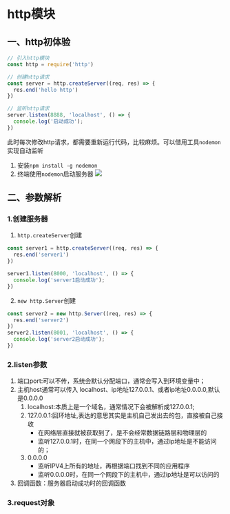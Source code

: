 # http模块

## 一、http初体验

```js
// 引入http模块
const http = require('http')

// 创建http请求
const server = http.createServer((req, res) => {
  res.end('hello http')
})

// 监听http请求
server.listen(8888, 'localhost', () => {
  console.log('启动成功');
})

```

此时每次修改http请求，都需要重新运行代码，比较麻烦。可以借用工具`nodemon`实现自动监听

1. 安装`npm install -g nodemon`
2. 终端使用`nodemon`启动服务器
![](https://cdn.jsdelivr.net/gh/ailing666/images@master/2021/16375729062861637572906278.png)

## 二、参数解析

### 1.创建服务器

1. `http.createServer`创建

```js
const server1 = http.createServer((req, res) => {
  res.end('server1')
})

server1.listen(8000, 'localhost', () => {
  console.log('server1启动成功');
})
```

2. `new http.Server`创建

```js
const server2 = new http.Server((req, res) => {
  res.end('server2')
})
server2.listen(8001, 'localhost', () => {
  console.log('server2启动成功');
})
```

### 2.listen参数

1. 端口port:可以不传，系统会默认分配端口，通常会写入到环境变量中；
2. 主机host通常可以传入 localhost、ip地址127.0.0.1、或者ip地址0.0.0.0,默认是0.0.0.0
   1. localhost:本质上是一个域名，通常情况下会被解析成127.0.0.1;
   2. 127.0.0.1:回环地址,表达的意思其实是主机自己发出去的包，直接被自己接收
      + 在网络层直接就被获取到了，是不会经常数据链路层和物理层的
      + 监听127.0.0.1时，在同一个网段下的主机中，通过ip地址是不能访问的；
   3. 0.0.0.0
      + 监听IPV4上所有的地址，再根据端口找到不同的应用程序
      + 监听0.0.0.0时，在同一个网段下的主机中，通过ip地址是可以访问的
3. 回调函数：服务器启动成功时的回调函数

### 3.request对象
